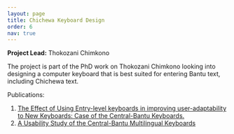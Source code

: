 ```yaml
---
layout: page
title: Chichewa Keyboard Design
order: 6
nav: true
---
```


**Project Lead:** Thokozani Chimkono

The project is part of the PhD work on Thokozani Chimkono looking into designing a computer keyboard that is best suited for 
entering Bantu text, including Chichewa text.

Publications:
1. <a href="http://dx.doi.org/10.1016/j.teler.2023.100073" target="_blank">The Effect of Using Entry-level keyboards in improving user-adaptability to New Keyboards: Case of the Central-Bantu Keyboards.</a>
2. <a href="http://dx.doi.org/10.1016/j.teler.2023.100073" target="_blank">A Usability Study of the Central-Bantu Multilingual Keyboards</a>
